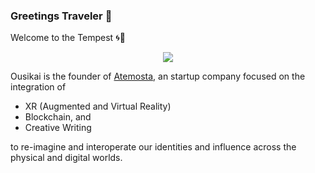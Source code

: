 ### Greetings Traveler 👋
Welcome to the Tempest 🌀💫

<p align="center">
  <img src="img/aincrad.gif">
</p>

Ousikai is the founder of [Atemosta](https://atemosta.com), an startup company focused on the integration of 
* XR (Augmented and Virtual Reality)
* Blockchain, and
* Creative Writing 

to re-imagine and interoperate our identities and influence across the physical and digital worlds. 
<!--
**OhKairos/OhKairos** is a ✨ _special_ ✨ repository because its `README.md` (this file) appears on your GitHub profile.

Here are some ideas to get you started:

- 🔭 I’m currently working on ...
- 🌱 I’m currently learning ...
- 👯 I’m looking to collaborate on ...
- 🤔 I’m looking for help with ...
- 💬 Ask me about ...
- 📫 How to reach me: ...
- 😄 Pronouns: ...
- ⚡ Fun fact: ...
-->
